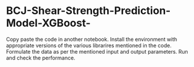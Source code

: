 # BCJ-Shear-Strength-Prediction-Model-XGBoost-
Copy paste the code in another notebook.
Install the environment with appropriate versions of the various librarires mentioned in the code.
Formulate the data as per the mentioned input and output parameters.
Run and check the performance.
